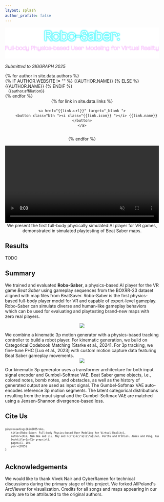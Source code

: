 ```yaml
---
layout: splash
author_profile: false
---
```


<!-- # Robo-Saber: Full-body Physics-based User Modeling for Virtual Reality -->

<img src="/assets/images/website-title.svg" />

_Submitted to SIGGRAPH 2025_

<style>
div {
    /* border: 1px solid black; */
}

div.author {
    display: flex;
    flex-wrap: wrap;
    align-items: center;
}

div.affiliation {
    padding-left: 10px;
    font-size: 0.8rem;
    vertical-align: middle;
}

/* @media (min-width:320px) {
div.name {
    text-transform: uppercase;
    width: 100%;
}
} */

@media (min-width:600px) {
div.name {
    text-transform: uppercase;
    /* margin-right: auto; */
}
}

span.affiliation {
    size: 1px;
}
p.author {
    margin: 5px 0
}

div.teaser {
    overflow: hidden;
    align: center;
    text-align: center;
    padding-bottom: 10px;
    padding-top: 10px;
}

img.teaser {
    overflow: hidden;
    object-fit: cover;
    width:40%;
    min-width: 300px;
    /* min-height: 200px; */
    margin-top:-50px;
    margin-bottom: -50px;
    /* margin-left: auto;
    margin-right: auto; */
}

a {
  text-decoration: none;
}

ul.authors.links li {
	margin-top: 0.8rem;
	padding: 0 0.1rem;
}

/* Style buttons */
.btn {
	background-color: rgb(70, 139, 250);; /* Blue background */
	border: none; /* Remove borders */
	color: white; /* White text */
	padding: 8px 12px; /* Some padding */
	font-size: 14px; /* Set a font size */
	cursor: pointer; /* Mouse pointer on hover */
	border-radius: 18px;
}
  
  /* Darker background on mouse-over */
.btn:hover {
	background-color: rgb(70, 139, 250);;
        /* Blue background */
}

div.links {
    display: flex;
    flex-wrap: wrap;
    align-items: center;
    text-align: center;
    justify-content:center;
}

div.youtube {
    width: 80%;
    min-width: 320px;
    margin: auto;
    display: flex;
    flex-wrap: wrap;
    align-items: center;
    text-align: center;
    justify-content:center;
}

div.video {
    width: 100%;
    min-width: 320px;
    margin: auto;
    display: flex;
    flex-wrap: wrap;
    align-items: center;
    text-align: center;
    justify-content:center;
}


</style>

<div class="authors">
{% for author in site.data.authors %}

<div class="author">
<div class="name">
{% if author.website != "" %}
<a href="{{author.website}}">{{author.name}}</a>
{% else %}
{{author.name}}
{% endif %}
</div>
<div class="affiliation">{{author.affiliation}}</div>
</div>
{% endfor %}

<div class="links">
{% for link in site.data.links %}

    <a href="{{link.url}}" target="_blank ">
        <button class="btn "><i class="{{link.icon}} "></i> {{link.name}}</button>
    </a>

{% endfor %}

</div>

<div class="video">
<video width="100%" controls autoplay loop muted>
    <source src="https://users.aalto.fi/~kimn1/robo-saber/videos/1ad3b_comp.mp4" type="video/mp4">
</video>
We present the first full-body physically simulated AI player for VR games, demonstrated in simulated playtesting of Beat Saber maps.
</div>
</div>

## Results

TODO

## Summary

We trained and evaluated **Robo-Saber**, a physics-based AI player for the VR game _Beat Saber_ using gameplay sequences from the BOXRR-23 dataset aligned with map files from BeatSaver. Robo-Saber is the first physics-based full-body player model for VR and capable of expert-level gameplay. Robo-Saber can simulate diverse and human-like gameplay behaviors which can be used for evaluating and playtesting brand-new maps with zero real players.

<!-- ## Abstract

The use of physics-based character controllers has emerged as a general-purpose approach for modeling embodied interaction such as virtual reality (VR) games. A key promise here is that VR designers can conveniently test and optimize their creations in silico, using AI playtesting to augment the time-consuming and expensive traditional user testing. However, models thus far have been limited to simple interaction tasks and to partial body models, such as a single arm. To tackle this limitation, we present Robo-Saber, the first physics-based full-body VR user simulation model capable of playing Beat Saber, a popular VR game that requires complex and spatio-temporally precise full-body movements. Our technical solution combines 1) a custom kinematic generative model for the three-point (3p) position and orientation movements of the VR headset and hand trackers and 2) a finetuned 3p tracking controller for reconstructing the movements of the player’s body in a physically plausible manner. By training our model on the large BOXRR-23 dataset, our system is able to exhibit human-like gameplay behavior that generalizes to new game maps. We validate the embodied player model’s simulated behaviors by 1) comparing the model’s gameplay capability to human players, and 2) predicting the human scores of Beat Saber maps not included in the training data, which demonstrates the model’s utility for user modeling. Our results suggest that Robo-Saber could assist the designers of novel Beat Saber maps. Our combination of 3p kinematic generation and full-body physics-based tracking should also be applicable for modeling VR scenarios beyond Beat Saber. -->

<style>
div.figure {
    width: 100%;
    margin-left: auto;
    margin-right: auto;
    align: center;
    text-align: center;
    padding-bottom: 10px;
}
</style>

<div class="figure">
<img src="{{'/assets/images/BeatyFigs-v7.png' | relative_url }}"/>
</div>
<div>
We combine a kinematic 3p motion generator with a physics-based tracking controller to build a robot player. For kinematic generation, we build on Categorical Codebook Matching [Starke et al., 2024]. For 3p tracking, we fine-tune PHC [Luo et al., 2023] with custom motion capture data featuring Beat Saber gameplay movements.
</div>

<div class="figure">
<img src="{{'/assets/images/ccm-v1.png' | relative_url }}"/>
</div>
<div>
Our kinematic 3p generator uses a transformer architecture for both input signal encoder and Gumbel-Softmax VAE. Beat Saber game objects, i.e., colored notes, bomb notes, and obstacles, as well as the history of generated output are used as input signal. The Gumbel-Softmax VAE auto-encodes reference 3p motion segments. The latent categorical distributions resulting from the input signal and the Gumbel-Softmax VAE are matched using a Jensen-Shannon divergence-based loss.
</div>

## Cite Us

<div style="display: flex;">
<pre style="line-height: 1.4; overflow: auto; font-size: 0.5rem; ">
@inproceedings{kim2025robo,
    title={Robo-Saber: Full-body Physics-based User Modeling for Virtual Reality},
    author={Kim, Nam Hee and Liu, May and H{\"a}m{\"a}l{\"a}inen, Perttu and O'Brien, James and Peng, Xue Bin},
    booktitle={arXiv preprint},
    pages={1--10},
    year={2025}
}
</pre>
</div>

## Acknowledgements

We would like to thank Vivek Nair and CyberRamen for technical discussions during the primary stage of this project. We forked AllPoland's ArcViewer for visualization. Credits for all songs and maps appearing in our study are to be attributed to the original authors.
